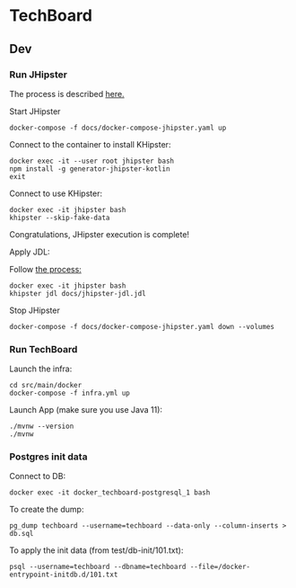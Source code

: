 # TechBoard


## Dev

### Run JHipster

The process is described [here.](https://www.jhipster.tech/installation/#docker-installation-for-advanced-users-only)

Start JHipster

    docker-compose -f docs/docker-compose-jhipster.yaml up

Connect to the container to install KHipster:

    docker exec -it --user root jhipster bash
    npm install -g generator-jhipster-kotlin
    exit

Connect to use KHipster:

    docker exec -it jhipster bash
    khipster --skip-fake-data

Congratulations, JHipster execution is complete!

Apply JDL:

Follow [the process:](https://www.jhipster.tech/creating-an-entity/#jhipster-uml-and-jdl-studio)

    docker exec -it jhipster bash
    khipster jdl docs/jhipster-jdl.jdl


Stop JHipster

    docker-compose -f docs/docker-compose-jhipster.yaml down --volumes

### Run TechBoard

Launch the infra:

    cd src/main/docker
    docker-compose -f infra.yml up

Launch App (make sure you use Java 11):

    ./mvnw --version
    ./mvnw


### Postgres init data

Connect to DB:

    docker exec -it docker_techboard-postgresql_1 bash

To create the dump:

    pg_dump techboard --username=techboard --data-only --column-inserts > db.sql

To apply the init data (from test/db-init/101.txt):

    psql --username=techboard --dbname=techboard --file=/docker-entrypoint-initdb.d/101.txt 
